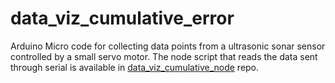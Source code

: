 # data_viz_cumulative_error

Arduino Micro code for collecting data points from a ultrasonic sonar sensor controlled by a small servo motor. The node script that reads the data sent through serial is available in [data_viz_cumulative_node](https://github.com/jshaw/data_viz_cumulative_node) repo.